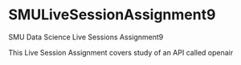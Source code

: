 # SMULiveSessionAssignment9
SMU Data Science Live Sessions Assignment9

This Live Session Assignment covers study of an API called openair
